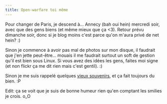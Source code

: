 ```yaml
---
title: Open-warfare toi même
---
```


Pour changer de Paris, je descend à... Annecy (bah oui hein) mercredi soir,
avec que des gens biens (et même mieux que ça <3). Retour prévu dimanche soir,
donc si je blog moins c'est parce qu'on m'aura privé de net hein? :)

Sinon je commence à avoir pas mal de photos sur mon disque, il faudrait que
j'en jette peut-être... mouais il me faudrait surtout un soft de gestion qu'il
est bien sous Linux. Si vous avez des idées les gens, faites moi signe (et non
flickr ça me dit rien mais c'est gentil). :)

Sinon je me suis rappelé quelques [vieux
souvenirs](http://www.gamekult.com/tout/jeux/fiches/J000075466.html), et ça
fait toujours du bien. :P

Edit: ça se voit que je suis de bonne humeur rien qu'en comptant les smilies
je crois. o_O

